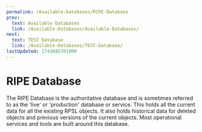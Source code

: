 ```yaml
---
permalink: /Available-Databases/RIPE-Database
prev:
  text: Available Databases
  link: /Available-Databases/Available-Databases/
next:
  text: TEST Database
  link: /Available-Databases/TEST-Database/
lastUpdated: 1743685701000
---
```


# RIPE Database

The RIPE Database is the authoritative database and is sometimes referred to as the 'live' or 'production' database or service. This holds all the current data for all the existing RPSL objects. It also holds historical data for deleted objects and previous versions of the current objects. Most operational services and tools are built around this database.
